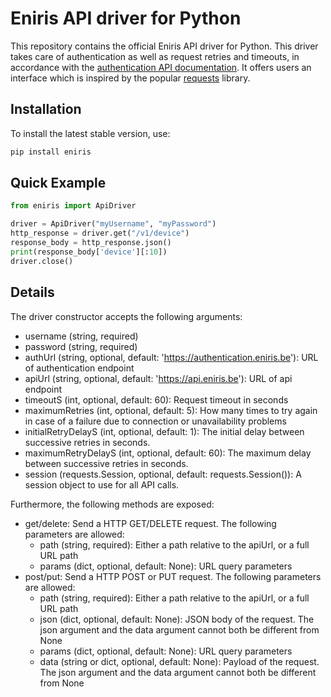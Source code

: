 # Eniris API driver for Python
This repository contains the official Eniris API driver for Python. This driver takes care of authentication as well as request retries and timeouts, in accordance with the [authentication API documentation](https://authentication.eniris.be/docs). It offers users an interface which is inspired by the popular [requests](https://requests.readthedocs.io/en/latest/) library.

## Installation
To install the latest stable version, use:
```sh
pip install eniris
```
## Quick Example
```python
from eniris import ApiDriver

driver = ApiDriver("myUsername", "myPassword")
http_response = driver.get("/v1/device")
response_body = http_response.json()
print(response_body['device'][:10])
driver.close()
```
## Details
The driver constructor accepts the following arguments:
- username (string, required)
- password (string, required)
- authUrl (string, optional, default: 'https://authentication.eniris.be'): URL of authentication endpoint
- apiUrl (string, optional, default: 'https://api.eniris.be'): URL of api endpoint
- timeoutS (int, optional, default: 60): Request timeout in seconds
- maximumRetries (int, optional, default: 5): How many times to try again in case of a failure due to connection or unavailability problems
- initialRetryDelayS (int, optional, default: 1): The initial delay between successive retries in seconds.
- maximumRetryDelayS (int, optional, default: 60): The maximum delay between successive retries in seconds.
- session (requests.Session, optional, default: requests.Session()): A session object to use for all API calls.

Furthermore, the following methods are exposed:
- get/delete: Send a HTTP GET/DELETE request. The following parameters are allowed:
  - path (string, required): Either a path relative to the apiUrl, or a full URL path
  - params (dict, optional, default: None): URL query parameters
- post/put: Send a HTTP POST or PUT request. The following parameters are allowed:
  - path (string, required): Either a path relative to the apiUrl, or a full URL path
  - json (dict, optional, default: None): JSON body of the request. The json argument and the data argument cannot both be different from None
  - params (dict, optional, default: None): URL query parameters
  - data (string or dict, optional, default: None): Payload of the request. The json argument and the data argument cannot both be different from None
